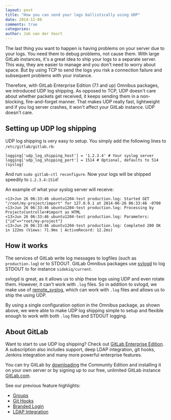 ```yaml
---
layout: post
title: "How you can send your logs ballistically using UDP"
date: 2014-12-08
comments: true
categories:
author: Job van der Voort
---
```


The last thing you want to happen is having problems on your server due to your logs.
You need them to debug problems, not cause them. With large GitLab instances, it's
a great idea to ship your logs to a separate server. This way, they are easier to manage
and you don't need to worry about space. But by using TCP to send the logs you risk
a connection failure and subsequent problems with your instance.

Therefore, with GitLab Enterprise Edition (7.1 and up) Omnibus packages,
we introduced UDP log shipping.
As opposed to TCP, UDP doesn't care about whether packets get received,
it keeps sending them in a non-blocking, fire-and-forget manner.
That makes UDP really fast, lightweight and if you log server crashes, it won't
affect your GitLab instance. UDP doesn't care.

<!-- more -->

## Setting up UDP log shipping

UDP log shipping is very easy to setup. You simply add the following lines to `/etc/gitlab/gitlab.rb`:

```
logging['udp_log_shipping_host'] = '1.2.3.4' # Your syslog server
logging['udp_log_shipping_port'] = 1514 # Optional, defaults to 514 (syslog)
```

And run `sudo gitlab-ctl reconfigure`. Now your logs will be shipped speedily to `1.2.3.4:1514`!

An example of what your syslog server will receive:

```
<13>Jun 26 06:33:46 ubuntu1204-test production.log: Started GET "/root/my-project/import" for 127.0.0.1 at 2014-06-26 06:33:46 -0700
<13>Jun 26 06:33:46 ubuntu1204-test production.log: Processing by ProjectsController#import as HTML
<13>Jun 26 06:33:46 ubuntu1204-test production.log: Parameters: {"id"=>"root/my-project"}
<13>Jun 26 06:33:46 ubuntu1204-test production.log: Completed 200 OK in 122ms (Views: 71.9ms | ActiveRecord: 12.2ms)
```

## How it works

The services of GitLab write log messages to logfiles (such as `production.log`)
or to STDOUT. GitLab Omnibus packages use [svlogd](http://smarden.org/runit/svlogd.8.html)
to log STDOUT to for instance `sidekiq/current`.

svlogd is great, as it allows us to ship these logs using UDP and even rotate them.
However, it can't work with `.log` files. So in addition to svlogd, we make
use of [remote_syslog](https://github.com/papertrail/remote_syslog), which can work
with `.log` files and allows us to ship the using UDP.

By using a single configuration option in the Omnibus package, as shown above,
we were able to make UDP log shipping simple to setup and flexible enough to work
with both `.log` files and STDOUT logging.


## About GitLab

Want to start to use UDP log shipping? Check out [GitLab Enterprise Edition](https://about.gitlab.com/features/#enterprise).
A subscription also includes support, deep LDAP integration, git hooks, Jenkins integration and many more powerful enterprise features.

You can try GitLab by [downloading](https://about.gitlab.com/downloads/) the Community Edition and installing it on your own server or by signing up to our free, unlimited GitLab instance [GitLab.com](https://gitlab.com/users/sign_up).

See our previous feature highlights:

- [Groups](https://about.gitlab.com/2014/06/30/feature-highlight-groups/)
- [Git Hooks](https://about.gitlab.com/2014/08/25/feature-highlight-git-hooks/)
- [Branded Login](https://about.gitlab.com/2014/09/02/feature-highlight-branded-login-gitlab-ee/)
- [LDAP Integration](https://about.gitlab.com/2014/07/10/feature-highlight-ldap-sync/)
